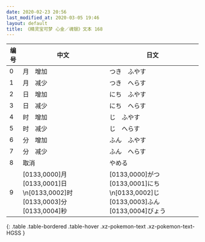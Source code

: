 ```yaml
---
date: 2020-02-23 20:56
last_modified_at: 2020-03-05 19:46
layout: default
title: 《精灵宝可梦 心金／魂银》文本 168
---
```

| 编号 | 中文 | 日文 |
| ---- | ---- | ---- |
| 0 | 月　增加 | つき　ふやす |
| 1 | 月　减少 | つき　へらす |
| 2 | 日　增加 | にち　ふやす |
| 3 | 日　减少 | にち　へらす |
| 4 | 时　增加 | じ　ふやす |
| 5 | 时　减少 | じ　へらす |
| 6 | 分　增加 | ふん　ふやす |
| 7 | 分　减少 | ふん　へらす |
| 8 | 取消 | やめる |
| 9 | [0133,0000]月　[0133,0001]日\n[0133,0002]时　[0133,0003]分　[0133,0004]秒 | [0133,0000]がつ　[0133,0001]にち\n[0133,0002]じ　[0133,0003]ふん　[0133,0004]びょう |
{: .table .table-bordered .table-hover .xz-pokemon-text .xz-pokemon-text-HGSS }